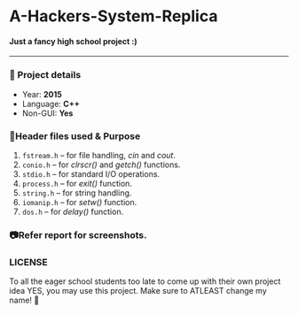 # A-Hackers-System-Replica
#### Just a fancy high school project :)
____
### :information_desk_person: Project details
- Year: **2015**
- Language: **C++**
- Non-GUI: **Yes**

### :information_desk_person:Header files used & Purpose
1. `fstream.h` – for file handling, _cin_ and _cout_.
2. `conio.h` – for _clrscr()_ and _getch()_ functions.
3. `stdio.h` – for standard I/O operations.
4. `process.h` – for _exit()_ function.
5. `string.h` – for string handling.
6. `iomanip.h` – for _setw()_ function.
7. `dos.h` – for _delay()_ function.

### :camera:Refer report for screenshots. 

### LICENSE
To all the eager school students too late to come up with their own project idea
YES, you may use this project. Make sure to ATLEAST change my name! :see_no_evil:

